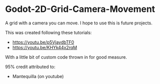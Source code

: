# Godot-2D-Grid-Camera-Movement
A grid with a camera you can move.
I hope to use this is future projects.

This was created following these tutorials:
- https://youtu.be/p5VjaydbTF0
- https://youtu.be/KHYk44x2rqM

With a little bit of custom code thrown in for good measure.

95% credit attributed to: 
- Mantequilla (on youtube)
